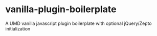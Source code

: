 # vanilla-plugin-boilerplate
A UMD vanilla javascript plugin boilerplate with optional jQuery/Zepto initialization 
